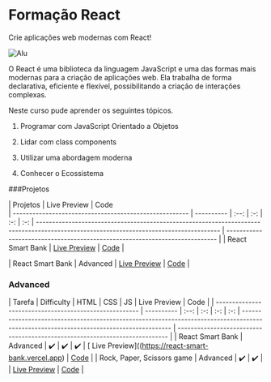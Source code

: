 # Formação React
Crie aplicações web modernas com React!

![Alu](https://images.unsplash.com/photo-1633356122544-f134324a6cee?ixlib=rb-4.0.3&ixid=MnwxMjA3fDB8MHxwaG90by1wYWdlfHx8fGVufDB8fHx8&auto=format&fit=crop&w=1470&q=80)

O React é uma biblioteca da linguagem JavaScript e uma das formas mais modernas para a criação de aplicações web. Ela trabalha de forma declarativa, eficiente e flexível, possibilitando a criação de interações complexas.

Neste curso pude aprender os seguintes tópicos.

1. Programar com JavaScript Orientado a Objetos

2. Lidar com class components

3. Utilizar uma abordagem moderna

4. Conhecer o Ecossistema


###Projetos


| Projetos                                              | Live Preview                    | Code                        
| ------------------------------------------------------ | ----------    | :--: | :-: | :-: | :-: | --------------------------------------------------------------------------------------------------------------------------------------  | --------------------------------------------------------------------------- |
| React Smart Bank  | [ Live Preview](https://react-smart-bank.vercel.app/) | [Code](./challenges/rest-countries-api-with-color-theme-switcher) |

| React Smart Bank           | Advanced   | [ Live Preview](https://bobthered.github.io/frontendmentor.io/challenges/rest-countries-api-with-color-theme-switcher/build/)           | [Code](./challenges/rest-countries-api-with-color-theme-switcher)           |


### Advanced
| Tarefa                                              | Difficulty    | HTML | CSS | JS | Live Preview                                                                                                                            | Code                                                                        |
| ------------------------------------------------------ | ----------    | :--: | :-: | :-: | :-: | --------------------------------------------------------------------------------------------------------------------------------------  | --------------------------------------------------------------------------- |
| React Smart Bank           | Advanced     | ✔️    | ✔️  | ✔️  | [ Live Preview]((https://react-smart-bank.vercel.app)           | [Code]()           |
| Rock, Paper, Scissors game                             | Advanced     | ✔️    | ✔️  |   | [ Live Preview](https://bobthered.github.io/frontendmentor.io/challenges/rock-paper-scissors/)                                          | [Code](./challenges/rock-paper-scissors)                                    |



